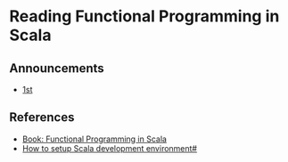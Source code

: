 # Reading Functional Programming in Scala

## Announcements

* [1st](http://fancs.connpass.com/event/10411/)

## References

* [Book: Functional Programming in Scala](http://www.manning.com/bjarnason/)
* [How to setup Scala development environment#](https://gist.github.com/kmizu/1876800)

